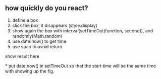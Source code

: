 ## how quickly do you react?

1. define a box
2. click the box, it disappears (style.display)
3. show again the box with interval(setTimeOut(function, second)), and randomly(Math.random) 
4. use date.now() to get time
5. use span to avoid return
<p> <span>show result here </span> </p>
* put date.now() in setTimeOut so that the start time will be the same time with showing up the fig.
